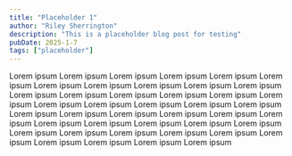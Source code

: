 ```yaml
---
title: "Placeholder 1"
author: "Riley Sherrington"
description: "This is a placeholder blog post for testing"
pubDate: 2025-1-7
tags: ["placeholder"]
---
```


Lorem ipsum Lorem ipsum Lorem ipsum Lorem ipsum Lorem ipsum Lorem ipsum Lorem ipsum Lorem ipsum Lorem ipsum Lorem ipsum Lorem ipsum Lorem ipsum Lorem ipsum Lorem ipsum Lorem ipsum Lorem ipsum Lorem ipsum Lorem ipsum Lorem ipsum Lorem ipsum Lorem ipsum Lorem ipsum Lorem ipsum Lorem ipsum Lorem ipsum Lorem ipsum Lorem ipsum Lorem ipsum Lorem ipsum Lorem ipsum Lorem ipsum Lorem ipsum Lorem ipsum Lorem ipsum Lorem ipsum Lorem ipsum Lorem ipsum Lorem ipsum Lorem ipsum Lorem ipsum Lorem ipsum Lorem ipsum Lorem ipsum

